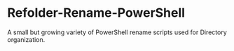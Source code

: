 # Refolder-Rename-PowerShell
A small but growing variety of PowerShell rename scripts used for Directory organization.
